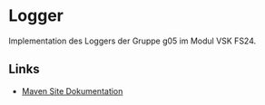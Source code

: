 # Logger

Implementation des Loggers der Gruppe g05 im Modul VSK FS24.

## Links
* [Maven Site Dokumentation](https://hslu.pages.switch.ch/edu/bachelor-computer-science/vsk/24hs01/g05/g05-logger)